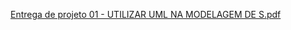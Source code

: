 [Entrega de projeto 01 - UTILIZAR UML NA MODELAGEM DE S.pdf](https://github.com/AmarildoSantos1/DiagramUML/files/15468634/Entrega.de.projeto.01.-.UTILIZAR.UML.NA.MODELAGEM.DE.S.pdf)
